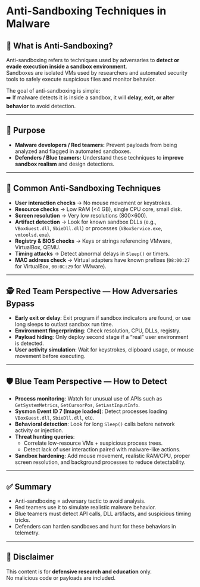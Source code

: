 # Anti-Sandboxing Techniques in Malware

## 📌 What is Anti-Sandboxing?
Anti-sandboxing refers to techniques used by adversaries to **detect or evade execution inside a sandbox environment**.  
Sandboxes are isolated VMs used by researchers and automated security tools to safely execute suspicious files and monitor behavior.  

The goal of anti-sandboxing is simple:  
➡️ If malware detects it is inside a sandbox, it will **delay, exit, or alter behavior** to avoid detection.

---

## 🎯 Purpose
- **Malware developers / Red teamers:** Prevent payloads from being analyzed and flagged in automated sandboxes.  
- **Defenders / Blue teamers:** Understand these techniques to **improve sandbox realism** and design detections.  

---

## 🚩 Common Anti-Sandboxing Techniques
- **User interaction checks** → No mouse movement or keystrokes.  
- **Resource checks** → Low RAM (<4 GB), single CPU core, small disk.  
- **Screen resolution** → Very low resolutions (800×600).  
- **Artifact detection** → Look for known sandbox DLLs (e.g., `VBoxGuest.dll`, `SbieDll.dll`) or processes (`VBoxService.exe`, `vmtoolsd.exe`).  
- **Registry & BIOS checks** → Keys or strings referencing VMware, VirtualBox, QEMU.  
- **Timing attacks** → Detect abnormal delays in `Sleep()` or timers.  
- **MAC address check** → Virtual adapters have known prefixes (`08:00:27` for VirtualBox, `00:0C:29` for VMware).  

---

## 🕵️ Red Team Perspective — How Adversaries Bypass
- **Early exit or delay**: Exit program if sandbox indicators are found, or use long sleeps to outlast sandbox run time.  
- **Environment fingerprinting**: Check resolution, CPU, DLLs, registry.  
- **Payload hiding**: Only deploy second stage if a “real” user environment is detected.  
- **User activity simulation**: Wait for keystrokes, clipboard usage, or mouse movement before executing.  

---

## 🛡️ Blue Team Perspective — How to Detect
- **Process monitoring**: Watch for unusual use of APIs such as `GetSystemMetrics`, `GetCursorPos`, `GetLastInputInfo`.  
- **Sysmon Event ID 7 (Image loaded)**: Detect processes loading `VBoxGuest.dll`, `SbieDll.dll`, etc.  
- **Behavioral detection**: Look for long `Sleep()` calls before network activity or injection.  
- **Threat hunting queries**:  
  - Correlate low-resource VMs + suspicious process trees.  
  - Detect lack of user interaction paired with malware-like actions.  
- **Sandbox hardening**: Add mouse movement, realistic RAM/CPU, proper screen resolution, and background processes to reduce detectability.  

---

## ✅ Summary
- Anti-sandboxing = adversary tactic to avoid analysis.  
- Red teamers use it to simulate realistic malware behavior.  
- Blue teamers must detect API calls, DLL artifacts, and suspicious timing tricks.  
- Defenders can harden sandboxes and hunt for these behaviors in telemetry.  

---

## 📌 Disclaimer
This content is for **defensive research and education** only.  
No malicious code or payloads are included.  
